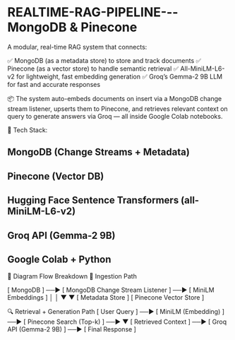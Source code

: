 # REALTIME-RAG-PIPELINE---MongoDB & Pinecone

A modular, real-time RAG system that connects:

✅ MongoDB (as a metadata store) to store and track documents
✅ Pinecone (as a vector store) to handle semantic retrieval
✅ All-MiniLM-L6-v2 for lightweight, fast embedding generation
✅ Groq’s Gemma-2 9B LLM for fast and accurate responses

📦 The system auto-embeds documents on insert via a MongoDB change stream listener, upserts them to Pinecone, and retrieves relevant context on query to generate answers via Groq — all inside Google Colab notebooks.

🧪 Tech Stack:

## MongoDB (Change Streams + Metadata)

## Pinecone (Vector DB)

## Hugging Face Sentence Transformers (all-MiniLM-L6-v2)

## Groq API (Gemma-2 9B)

## Google Colab + Python

📝 Diagram Flow Breakdown
🔁 Ingestion Path

[ MongoDB ] ──► [ MongoDB Change Stream Listener ] ──► [ MiniLM Embeddings ]
        │                                                      │
        ▼                                                      ▼
[ Metadata Store ]                                     [ Pinecone Vector Store ]


🔍 Retrieval + Generation Path
[ User Query ] ──► [ MiniLM (Embedding) ] ──► [ Pinecone Search (Top-k) ] ──►
        ▼
[ Retrieved Context ] ──► [ Groq API (Gemma-2 9B) ] ──► [ Final Response ]



